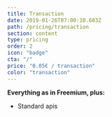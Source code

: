 ```yaml
---
title: Transaction
date: 2019-01-26T07:00:10.683Z
path: /pricing/transaction
section: content
type: pricing
order: 2
icon: "badge"
cta: "/"
price: "0.05€ / transaction"
color: "transaction"
---
```

**Everything as in Freemium, plus:**
* Standard apis
